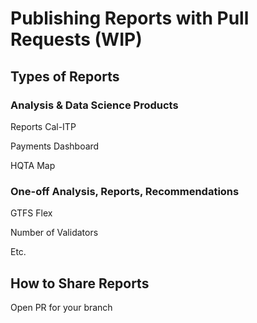 # Publishing Reports with Pull Requests (WIP)
## Types of Reports
### Analysis & Data Science Products
Reports Cal-ITP

Payments Dashboard

HQTA Map
### One-off Analysis, Reports, Recommendations
GTFS Flex

Number of Validators

Etc.
## How to Share Reports
Open PR for your branch
